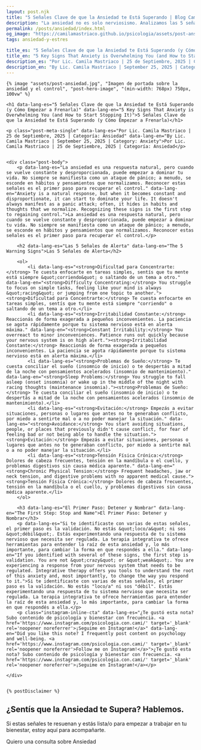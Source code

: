 ```yaml
---
layout: post.njk
title: "5 Señales Clave de que la Ansiedad te Está Superando | Blog Camila Mastriaco"
description: "La ansiedad no es solo nerviosismo. Analizamos las 5 señales sutiles (físicas y mentales) de que el estrés diario te está superando y te damos el primer paso práctico para recuperar el control."
permalink: /posts/ansiedad/index.html
og_image: "https://camilamastriaco.github.io/psicologia/assets/post-ansiedad.jpg"
tags: ansiedad-y-estres

title_es: "5 Señales Clave de que la Ansiedad te Está Superando (y Cómo Empezar a Frenarla)"
title_en: "5 Key Signs That Anxiety is Overwhelming You (and How to Start Stopping It)"
description_es: "Por Lic. Camila Mastriaco | 25 de Septiembre, 2025 | Categoría: Ansiedad"
description_en: "By Lic. Camila Mastriaco | September 25, 2025 | Category: Anxiety"
---
```




    
    {% image "assets/post-ansiedad.jpg", "Imagen de portada sobre la ansiedad y el control", "post-hero-image", "(min-width: 768px) 750px, 100vw" %}
    
    <h1 data-lang-es="5 Señales Clave de que la Ansiedad te Está Superando (y Cómo Empezar a Frenarla)" data-lang-en="5 Key Signs That Anxiety is Overwhelming You (and How to Start Stopping It)">5 Señales Clave de que la Ansiedad te Está Superando (y Cómo Empezar a Frenarla)</h1>
<div id="share-buttons-container"></div>

    <p class="post-meta-single" data-lang-es="Por Lic. Camila Mastriaco | 25 de Septiembre, 2025 | Categoría: Ansiedad" data-lang-en="By Lic. Camila Mastriaco | September 25, 2025 | Category: Anxiety">Por Lic. Camila Mastriaco | 25 de Septiembre, 2025 | Categoría: Ansiedad</p>
    
    
    <div class="post-body">
        <p data-lang-es="La ansiedad es una respuesta natural, pero cuando se vuelve constante y desproporcionada, puede empezar a dominar tu vida. No siempre se manifiesta como un ataque de pánico; a menudo, se esconde en hábitos y pensamientos que normalizamos. Reconocer estas señales es el primer paso para recuperar el control." data-lang-en="Anxiety is a natural response, but when it becomes constant and disproportionate, it can start to dominate your life. It doesn't always manifest as a panic attack; often, it hides in habits and thoughts that we normalize. Recognizing these signs is the first step to regaining control.">La ansiedad es una respuesta natural, pero cuando se vuelve constante y desproporcionada, puede empezar a dominar tu vida. No siempre se manifiesta como un ataque de pánico; a menudo, se esconde en hábitos y pensamientos que normalizamos. Reconocer estas señales es el primer paso para recuperar el control.</p>

        <h2 data-lang-es="Las 5 Señales de Alerta" data-lang-en="The 5 Warning Signs">Las 5 Señales de Alerta</h2>
        
        <ol>
            <li data-lang-es="<strong>Dificultad para Concentrarte:</strong> Te cuesta enfocarte en tareas simples, sentís que tu mente está siempre &quot;corriendo&quot; o saltando de un tema a otro." data-lang-en="<strong>Difficulty Concentrating:</strong> You struggle to focus on simple tasks, feeling like your mind is always &quot;racing&quot; or jumping from one topic to another."><strong>Dificultad para Concentrarte:</strong> Te cuesta enfocarte en tareas simples, sentís que tu mente está siempre "corriendo" o saltando de un tema a otro.</li>
            <li data-lang-es="<strong>Irritabilidad Constante:</strong> Reaccionás de forma exagerada a pequeños inconvenientes. La paciencia se agota rápidamente porque tu sistema nervioso está en alerta máxima." data-lang-en="<strong>Constant Irritability:</strong> You overreact to minor inconveniences. Patience runs out quickly because your nervous system is on high alert."><strong>Irritabilidad Constante:</strong> Reaccionás de forma exagerada a pequeños inconvenientes. La paciencia se agota rápidamente porque tu sistema nervioso está en alerta máxima.</li>
            <li data-lang-es="<strong>Problemas de Sueño:</strong> Te cuesta conciliar el sueño (insomnio de inicio) o te despertás a mitad de la noche con pensamientos acelerados (insomnio de mantenimiento)." data-lang-en="<strong>Sleep Problems:</strong> You struggle to fall asleep (onset insomnia) or wake up in the middle of the night with racing thoughts (maintenance insomnia)."><strong>Problemas de Sueño:</strong> Te cuesta conciliar el sueño (insomnio de inicio) o te despertás a mitad de la noche con pensamientos acelerados (insomnio de mantenimiento).</li>
            <li data-lang-es="<strong>Evitación:</strong> Empezás a evitar situaciones, personas o lugares que antes no te generaban conflicto, por miedo a sentirte mal o a no poder manejar la situación." data-lang-en="<strong>Avoidance:</strong> You start avoiding situations, people, or places that previously didn't cause conflict, for fear of feeling bad or not being able to handle the situation."><strong>Evitación:</strong> Empezás a evitar situaciones, personas o lugares que antes no te generaban conflicto, por miedo a sentirte mal o a no poder manejar la situación.</li>
            <li data-lang-es="<strong>Tensión Física Crónica:</strong> Dolores de cabeza frecuentes, tensión en la mandíbula o el cuello, y problemas digestivos sin causa médica aparente." data-lang-en="<strong>Chronic Physical Tension:</strong> Frequent headaches, jaw or neck tension, and digestive problems with no apparent medical cause."><strong>Tensión Física Crónica:</strong> Dolores de cabeza frecuentes, tensión en la mandíbula o el cuello, y problemas digestivos sin causa médica aparente.</li>
        </ol>

        <h3 data-lang-es="El Primer Paso: Detener y Nombrar" data-lang-en="The First Step: Stop and Name">El Primer Paso: Detener y Nombrar</h3>
        <p data-lang-es="Si te identificaste con varias de estas señales, el primer paso es la validación. No estás &quot;loco/a&quot; ni sos &quot;débil&quot;. Estás experimentando una respuesta de tu sistema nervioso que necesita ser regulada. La terapia integrativa te ofrece herramientas para entender la raíz de esta ansiedad y, lo más importante, para cambiar la forma en que respondés a ella." data-lang-en="If you identified with several of these signs, the first step is validation. You are not &quot;crazy&quot; or &quot;weak&quot;. You are experiencing a response from your nervous system that needs to be regulated. Integrative therapy offers you tools to understand the root of this anxiety and, most importantly, to change the way you respond to it.">Si te identificaste con varias de estas señales, el primer paso es la validación. No estás "loco/a" ni sos "débil". Estás experimentando una respuesta de tu sistema nervioso que necesita ser regulada. La terapia integrativa te ofrece herramientas para entender la raíz de esta ansiedad y, lo más importante, para cambiar la forma en que respondés a ella.</p>
        <p class="instagram-inline-cta" data-lang-es="¿Te gustó esta nota? Subo contenido de psicología y bienestar con frecuencia. <a href='https://www.instagram.com/psicologia.con.cami/' target='_blank' rel='noopener noreferrer'>¡Seguime en Instagram!</a>" data-lang-en="Did you like this note? I frequently post content on psychology and well-being. <a href='https://www.instagram.com/psicologia.con.cami/' target='_blank' rel='noopener noreferrer'>Follow me on Instagram!</a>">¿Te gustó esta nota? Subo contenido de psicología y bienestar con frecuencia. <a href='https://www.instagram.com/psicologia.con.cami/' target='_blank' rel='noopener noreferrer'>¡Seguime en Instagram!</a></p>

    </div>
    
    
    {% postDisclaimer %}

<section id="cta-post" class="no-padding-bottom" class="animate-on-scroll">
        <h2 data-lang-es="¿Sentís que la Ansiedad te Supera? Hablemos." data-lang-en="Do You Feel Anxiety is Overwhelming You? Let's Talk.">¿Sentís que la Ansiedad te Supera? Hablemos.</h2>
        <p data-lang-es="Si estas señales te resuenan y estás lista/o para empezar a trabajar en tu bienestar, estoy aquí para acompañarte." data-lang-en="If these signs resonate with you and you're ready to start working on your well-being, I'm here to support you.">Si estas señales te resuenan y estás lista/o para empezar a trabajar en tu bienestar, estoy aquí para acompañarte.</p>
        <a 
            class="btn whatsapp-trigger" 
            data-location="post_ansiedad_cta" 
            target="_blank" 
            rel="noopener noreferrer" 
            data-lang-es="Quiero una consulta sobre Ansiedad" 
            data-lang-en="I want a consultation about Anxiety" 
            data-whatsapp-es="Hola Camila, leí tu nota sobre Ansiedad y quisiera consultarte sobre las sesiones." 
            data-whatsapp-en="Hi Camila, I read your note about Anxiety and would like to ask about the sessions." 
        >Quiero una consulta sobre Ansiedad</a>
    </section>
